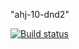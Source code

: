 "ahj-10-dnd2" 

[![Build status](https://ci.appveyor.com/api/projects/status/63qyjynk2cbni3r1?svg=true)](https://ci.appveyor.com/project/anikolaevski/ahj-10-dnd2)

